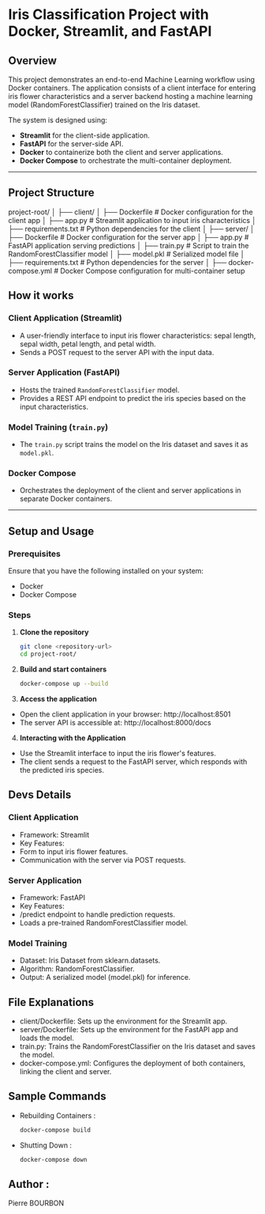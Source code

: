 # Iris Classification Project with Docker, Streamlit, and FastAPI  

## Overview  
This project demonstrates an end-to-end Machine Learning workflow using Docker containers. The application consists of a client interface for entering iris flower characteristics and a server backend hosting a machine learning model (RandomForestClassifier) trained on the Iris dataset.  

The system is designed using:  
- **Streamlit** for the client-side application.  
- **FastAPI** for the server-side API.  
- **Docker** to containerize both the client and server applications.  
- **Docker Compose** to orchestrate the multi-container deployment.  

---

## Project Structure  

project-root/
│
├── client/
│   ├── Dockerfile           # Docker configuration for the client app
│   ├── app.py               # Streamlit application to input iris characteristics
│   ├── requirements.txt     # Python dependencies for the client
│
├── server/
│   ├── Dockerfile           # Docker configuration for the server app
│   ├── app.py               # FastAPI application serving predictions
│   ├── train.py             # Script to train the RandomForestClassifier model
│   ├── model.pkl            # Serialized model file
│   ├── requirements.txt     # Python dependencies for the server
│
├── docker-compose.yml       # Docker Compose configuration for multi-container setup

## How it works 

### Client Application (Streamlit)  
- A user-friendly interface to input iris flower characteristics: sepal length, sepal width, petal length, and petal width.  
- Sends a POST request to the server API with the input data.  

### Server Application (FastAPI)  
- Hosts the trained `RandomForestClassifier` model.  
- Provides a REST API endpoint to predict the iris species based on the input characteristics.  

### Model Training (`train.py`)  
- The `train.py` script trains the model on the Iris dataset and saves it as `model.pkl`.  

### Docker Compose  
- Orchestrates the deployment of the client and server applications in separate Docker containers.  

---

## Setup and Usage  

### Prerequisites  
Ensure that you have the following installed on your system:  
- Docker  
- Docker Compose  

### Steps  

1. **Clone the repository**  
   ```bash  
   git clone <repository-url>  
   cd project-root/

2. **Build and start containers**
   ```bash
   docker-compose up --build

3. **Access the application**
- Open the client application in your browser: http://localhost:8501
- The server API is accessible at: http://localhost:8000/docs

4. **Interacting with the Application**
- Use the Streamlit interface to input the iris flower's features.
- The client sends a request to the FastAPI server, which responds with the predicted iris species.

## Devs Details 

### Client Application

- Framework: Streamlit
- Key Features:
 - Form to input iris flower features.
 - Communication with the server via POST requests.

### Server Application 

- Framework: FastAPI
- Key Features:
 - /predict endpoint to handle prediction requests.
 - Loads a pre-trained RandomForestClassifier model.

### Model Training

- Dataset: Iris Dataset from sklearn.datasets.
- Algorithm: RandomForestClassifier.
- Output: A serialized model (model.pkl) for inference.

## File Explanations 

- client/Dockerfile: Sets up the environment for the Streamlit app.
- server/Dockerfile: Sets up the environment for the FastAPI app and loads the model.
- train.py: Trains the RandomForestClassifier on the Iris dataset and saves the model.
- docker-compose.yml: Configures the deployment of both containers, linking the client and server.

## Sample Commands

- Rebuilding Containers :
  ```bash
  docker-compose build

- Shutting Down :
  ```bash
  docker-compose down

## Author : 

Pierre BOURBON

